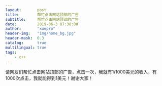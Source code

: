 ```yaml
---
layout:       post
title:        帮忙点击网站顶部的广告
subtitle:     帮忙点击网站顶部的广告
date:         2019-06-3 07:38:00
author:       "xuepro"
header-img:   "img/home_bg.jpg"
header-mask:  0.3
catalog:      true
multilingual: true
tags:
    - c++
---
```


请网友们帮忙点击网站顶部的广告，点击一次，我就有1/1000美元的收入，有1000次点击，我就能得到1美元！谢谢大家！
